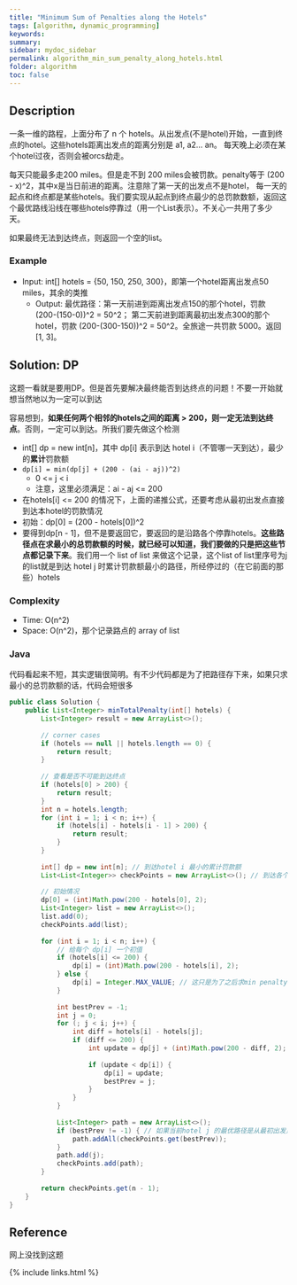 ```yaml
---
title: "Minimum Sum of Penalties along the Hotels"
tags: [algorithm, dynamic_programming]
keywords:
summary:
sidebar: mydoc_sidebar
permalink: algorithm_min_sum_penalty_along_hotels.html
folder: algorithm
toc: false
---
```


## Description
一条一维的路程，上面分布了 n 个 hotels。从出发点(不是hotel)开始，一直到终点的hotel。这些hotels距离出发点的距离分别是 a1, a2... an。
每天晚上必须在某个hotel过夜，否则会被orcs劫走。

每天只能最多走200 miles。但是走不到 200 miles会被罚款。penalty等于 (200 - x)^2，其中x是当日前进的距离。注意除了第一天的出发点不是hotel，
每一天的起点和终点都是某些hotels。我们要实现从起点到终点最少的总罚款数额，返回这个最优路线沿线在哪些hotels停靠过（用一个List<Integer>表示）。不关心一共用了多少天。

如果最终无法到达终点，则返回一个空的list。

### Example
* Input: int[] hotels = {50, 150, 250, 300}，即第一个hotel距离出发点50 miles，其余的类推
  * Output: 最优路径：第一天前进到距离出发点150的那个hotel，罚款 (200-(150-0))^2 = 50^2；
  第二天前进到距离最初出发点300的那个hotel，罚款 (200-(300-150))^2 = 50^2。全旅途一共罚款 5000。返回 [1, 3]。

## Solution: DP
这题一看就是要用DP。但是首先要解决最终能否到达终点的问题！不要一开始就想当然地以为一定可以到达

容易想到，**如果任何两个相邻的hotels之间的距离 > 200，则一定无法到达终点**。否则，一定可以到达。所我们要先做这个检测

* int[] dp = new int[n]，其中 dp[i] 表示到达 hotel i（不管哪一天到达），最少的**累计**罚款额
* `dp[i] = min(dp[j] + (200 - (ai - aj))^2)`
  * 0 <= j < i
  * 注意，这里必须满足：ai - aj <= 200
* 在hotels[i] <= 200 的情况下，上面的递推公式，还要考虑从最初出发点直接到达本hotel的罚款情况
* 初始：dp[0] = (200 - hotels[0])^2
* 要得到dp[n - 1]，但不是要返回它，要返回的是沿路各个停靠hotels。**这些路径点在求最小的总罚款额的时候，就已经可以知道，我们要做的只是把这些节点都记录下来**。我们用一个 list of list 来做这个记录，这个list of list里序号为j的list就是到达 hotel j 时累计罚款额最小的路径，所经停过的（在它前面的那些）hotels

### Complexity
* Time: O(n^2)
* Space: O(n^2)，那个记录路点的 array of list

### Java
代码看起来不短，其实逻辑很简明。有不少代码都是为了把路径存下来，如果只求最小的总罚款额的话，代码会短很多

```java
public class Solution {
    public List<Integer> minTotalPenalty(int[] hotels) {
        List<Integer> result = new ArrayList<>();
        
        // corner cases
        if (hotels == null || hotels.length == 0) {
            return result;
        }
        
        // 查看是否不可能到达终点
        if (hotels[0] > 200) {
            return result;
        }
        int n = hotels.length;
        for (int i = 1; i < n; i++) {
            if (hotels[i] - hotels[i - 1] > 200) {
                return result;
            }
        }
        
        int[] dp = new int[n]; // 到达hotel i 最小的累计罚款额
        List<List<Integer>> checkPoints = new ArrayList<>(); // 到达各个hotels的最优路径
        
        // 初始情况
        dp[0] = (int)Math.pow(200 - hotels[0], 2);
        List<Integer> list = new ArrayList<>();
        list.add(0);
        checkPoints.add(list);
        
        for (int i = 1; i < n; i++) {
            // 给每个 dp[i] 一个初值
            if (hotels[i] <= 200) {
                dp[i] = (int)Math.pow(200 - hotels[i], 2);
            } else {
                dp[i] = Integer.MAX_VALUE; // 这只是为了之后求min penalty at i
            }
            
            int bestPrev = -1;
            int j = 0;
            for (; j < i; j++) {
                int diff = hotels[i] - hotels[j];
                if (diff <= 200) {
                    int update = dp[j] + (int)Math.pow(200 - diff, 2);
                    
                    if (update < dp[i]) {
                        dp[i] = update;
                        bestPrev = j;
                    }
                }
            }
            
            List<Integer> path = new ArrayList<>();
            if (bestPrev != -1) { // 如果当前hotel j 的最优路径是从最初出发点直接到 j
                path.addAll(checkPoints.get(bestPrev));
            }
            path.add(j);
            checkPoints.add(path);
        }
        
        return checkPoints.get(n - 1);
    }
}
```

## Reference
网上没找到这题

{% include links.html %}
